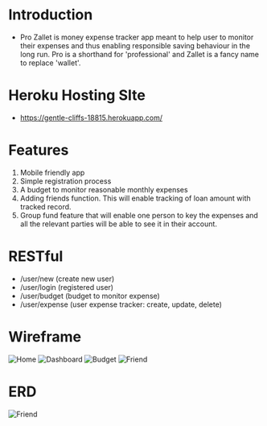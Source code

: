 # Introduction
*   Pro Zallet is money expense tracker app meant to help user to monitor their expenses and thus enabling responsible saving behaviour in the long run. Pro is a shorthand for 'professional' and Zallet is a fancy name to replace 'wallet'.

# Heroku Hosting SIte
*   https://gentle-cliffs-18815.herokuapp.com/

# Features
1. Mobile friendly app
2. Simple registration process
3. A budget to monitor reasonable monthly expenses
4. Adding friends function. This will enable tracking of loan amount with tracked record.
5. Group fund feature that will enable one person to key the expenses and all the relevant parties will be able to see it in their account.

# RESTful
* /user/new (create new user)
* /user/login (registered user)
* /user/budget (budget to monitor expense)
* /user/expense (user expense tracker: create, update, delete)

# Wireframe
![Home](../public/Home.jpg)
![Dashboard](./public/Dashboard.jpg)
![Budget](public/Budget.jpg)
![Friend](/public/Friend.jpg)

# ERD
![Friend](/public/ERD.jpg)
